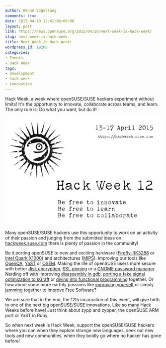 ```yaml
---
author: Henne Vogelsang
comments: true
date: 2015-04-10 12:41:06+00:00
layout: post
link: https://news.opensuse.org/2015/04/10/next-week-is-hack-week/
slug: next-week-is-hack-week
title: Next Week is Hack Week!
wordpress_id: 19206
categories:
- Events
- Hack Week
tags:
- development
- hack week
- innovation
---
```


Hack Week, a week where openSUSE/SUSE hackers experiment without limits! It's the opportunity to innovate, collaborate across teams, and learn. The only rule is: Do what you want, but do it!

![Hack Week 12](/wp-content/uploads/2015/04/Screenshot-from-2015-04-10-140103.png)

Many openSUSE/SUSE hackers use this opportunity to work on an activity of their passion and judging from the submitted ideas on [hackweek.suse.com](http://hackweek.suse.com) there is plenty of passion in the community!

Be it porting openSUSE to new and exciting hardware ([Firefly-RK3288](https://hackweek.suse.com/12/projects/644) or [Intel Quark X1000](https://hackweek.suse.com/12/projects/928)) and architectures ([MIPS](https://hackweek.suse.com/12/projects/936)). Improving our tools like [OpenQA](https://hackweek.suse.com/12/projects/934), [YaST](https://hackweek.suse.com/12/projects/804) or [OSEM](https://hackweek.suse.com/12/projects/838). Making the life of openSUSE users more secure with better [disk encryption](https://hackweek.suse.com/12/projects/830), [SSL pinning](https://hackweek.suse.com/12/projects/850) or a [GNOME password manager](https://hackweek.suse.com/12/projects/746). Nerding off with improving [disassembly in gdb,](https://hackweek.suse.com/12/projects/894) [porting a fake signal optimization to kGraft](https://hackweek.suse.com/12/projects/876) or [diving into functional programming](https://hackweek.suse.com/12/projects/382) together. Or how about some more earthly passions like [improving yourself](https://hackweek.suse.com/12/projects/524) or simply [jamming together](https://hackweek.suse.com/12/projects/252) to improve Free Software?

We are sure that in the end, the 12th incarnation of this event, will give birth to one of the next big openSUSE/SUSE innovations. Like so many Hack Weeks before have! Just think about zypp and zypper, the openSUSE ARM port or YaST in Ruby.

So when next week is Hack Week, support the openSUSE/SUSE hackers where you can when they explore strange new languages, seek out new tools and new communities, when they boldly go where no hacker has gone before!
